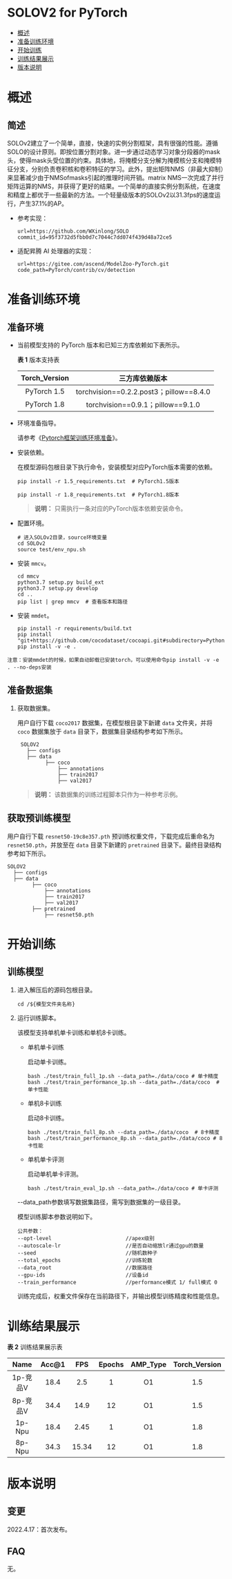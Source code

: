 # SOLOV2 for PyTorch

-   [概述](概述.md)
-   [准备训练环境](准备训练环境.md)
-   [开始训练](开始训练.md)
-   [训练结果展示](训练结果展示.md)
-   [版本说明](版本说明.md)


# 概述

## 简述
SOLOv2建立了一个简单，直接，快速的实例分割框架，具有很强的性能。遵循SOLO的设计原则。即按位置分割对象。进一步通过动态学习对象分段器的mask头，使得mask头受位置的约束。具体地，将掩模分支分解为掩模核分支和掩模特征分支，分别负责卷积核和卷积特征的学习。此外，提出矩阵NMS（非最大抑制）来显著减少由于NMSofmasks引起的推理时间开销。matrix NMS一次完成了并行矩阵运算的NMS，并获得了更好的结果。一个简单的直接实例分割系统，在速度和精度上都优于一些最新的方法。一个轻量级版本的SOLOv2以31.3fps的速度运行，产生37.1%的AP。

- 参考实现：

  ```
  url=https://github.com/WXinlong/SOLO
  commit_id=95f3732d5fbb0d7c7044c7dd074f439d48a72ce5
  ```

- 适配昇腾 AI 处理器的实现：

  ```
  url=https://gitee.com/ascend/ModelZoo-PyTorch.git
  code_path=PyTorch/contrib/cv/detection
  ```


# 准备训练环境

## 准备环境

- 当前模型支持的 PyTorch 版本和已知三方库依赖如下表所示。

  **表 1**  版本支持表

  | Torch_Version      | 三方库依赖版本                                 |
  | :--------: | :----------------------------------------------------------: |
  | PyTorch 1.5 | torchvision==0.2.2.post3；pillow==8.4.0 |
  | PyTorch 1.8 | torchvision==0.9.1；pillow==9.1.0 |

- 环境准备指导。

  请参考《[Pytorch框架训练环境准备](https://www.hiascend.com/document/detail/zh/ModelZoo/pytorchframework/ptes)》。

  
- 安装依赖。

  在模型源码包根目录下执行命令，安装模型对应PyTorch版本需要的依赖。
  ```
  pip install -r 1.5_requirements.txt  # PyTorch1.5版本
  
  pip install -r 1.8_requirements.txt  # PyTorch1.8版本
  ```
  > **说明：** 
  >只需执行一条对应的PyTorch版本依赖安装命令。

- 配置环境。
   ```
   # 进入SOLOv2目录，source环境变量
   cd SOLOv2
   source test/env_npu.sh  
   ```

- 安装 `mmcv`。

   ```
   cd mmcv
   python3.7 setup.py build_ext
   python3.7 setup.py develop
   cd ..
   pip list | grep mmcv  # 查看版本和路径
   ```
- 安装 `mmdet`。

   ```
   pip install -r requirements/build.txt
   pip install "git+https://github.com/cocodataset/cocoapi.git#subdirectory=PythonAPI"
   pip install -v -e .
   ```
   
```
注意：安装mmdet的时候，如果自动卸载已安装torch，可以使用命令pip install -v -e . --no-deps安装
```
## 准备数据集

1. 获取数据集。

   用户自行下载 `coco2017` 数据集，在模型根目录下新建 `data` 文件夹，并将 `coco` 数据集放于 `data` 目录下，数据集目录结构参考如下所示。
  
   ```
    SOLOV2
      ├── configs
      ├── data
            ├── coco
                ├── annotations 
                ├── train2017   
                ├── val2017 
   ```
   > **说明：** 
   >该数据集的训练过程脚本只作为一种参考示例。

## 获取预训练模型

用户自行下载 `resnet50-19c8e357.pth` 预训练权重文件，下载完成后重命名为 `resnet50.pth`，并放至在 `data` 目录下新建的 `pretrained` 目录下。最终目录结构参考如下所示。
   
 ```
 SOLOV2
   ├── configs
   ├── data
         ├── coco
             ├── annotations 
             ├── train2017   
             ├── val2017     
         ├── pretrained
             ├── resnet50.pth
```

# 开始训练

## 训练模型

1. 进入解压后的源码包根目录。

   ```
   cd /${模型文件夹名称} 
   ```

2. 运行训练脚本。

   该模型支持单机单卡训练和单机8卡训练。

   - 单机单卡训练

     启动单卡训练。

     ```
     bash ./test/train_full_1p.sh --data_path=./data/coco # 单卡精度
     bash ./test/train_performance_1p.sh --data_path=./data/coco  # 单卡性能
     ```

   - 单机8卡训练
     
     启动8卡训练。

      ```
      bash ./test/train_full_8p.sh --data_path=./data/coco  # 8卡精度
      bash ./test/train_performance_8p.sh --data_path=./data/coco # 8卡性能
      ```

   - 单机单卡评测
     
     启动单机单卡评测。

     ```
     bash ./test/train_eval_1p.sh --data_path=./data/coco # 单卡评测
     ```

   --data_path参数填写数据集路径，需写到数据集的一级目录。
  
   模型训练脚本参数说明如下。

   ```
   公共参数：
   --opt-level                        //apex级别
   --autoscale-lr                     //是否自动缩放lr通过gpu的数量
   --seed                             //随机数种子
   --total_epochs                     //训练轮数
   --data_root                        //数据路径
   --gpu-ids                          //设备id
   --train_performance                //performance模式 1/ full模式 0
   ```

   训练完成后，权重文件保存在当前路径下，并输出模型训练精度和性能信息。

# 训练结果展示

**表 2**  训练结果展示表

|   Name   | Acc@1    | FPS       | Epochs   | AMP_Type | Torch_Version |
| :------:     | :------: | :------:  | :------: | :------: | :------:  |
| 1p-竞品V     | 18.4     | 2.5       | 1        | O1       | 1.5      |
| 8p-竞品V     | 34.4     | 14.9      | 12       | O1       | 1.5      |
| 1p-Npu       | 18.4     | 2.45       | 1        | O1       | 1.8      |
| 8p-Npu       | 34.3     | 15.34       | 12       | O1       | 1.8      |


# 版本说明

## 变更

2022.4.17：首次发布。

## FAQ

无。








